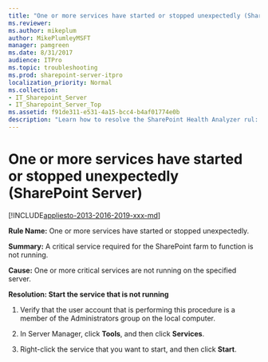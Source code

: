 ```yaml
---
title: "One or more services have started or stopped unexpectedly (SharePoint Server)"
ms.reviewer: 
ms.author: mikeplum
author: MikePlumleyMSFT
manager: pamgreen
ms.date: 8/31/2017
audience: ITPro
ms.topic: troubleshooting
ms.prod: sharepoint-server-itpro
localization_priority: Normal
ms.collection:
- IT_Sharepoint_Server
- IT_Sharepoint_Server_Top
ms.assetid: f91de311-e531-4a15-bcc4-b4af01774e0b
description: "Learn how to resolve the SharePoint Health Analyzer rul: eOne or more services have started or stopped unexpectedly, for SharePoint Server."
---
```


# One or more services have started or stopped unexpectedly (SharePoint Server)

[!INCLUDE[appliesto-2013-2016-2019-xxx-md](../includes/appliesto-2013-2016-2019-xxx-md.md)]
  
 **Rule Name:** One or more services have started or stopped unexpectedly. 
  
 **Summary:** A critical service required for the SharePoint farm to function is not running. 
  
 **Cause:** One or more critical services are not running on the specified server. 
  
 **Resolution: Start the service that is not running**
  
1. Verify that the user account that is performing this procedure is a member of the Administrators group on the local computer.
    
2. In Server Manager, click **Tools**, and then click **Services**.
    
3. Right-click the service that you want to start, and then click **Start**.
    

